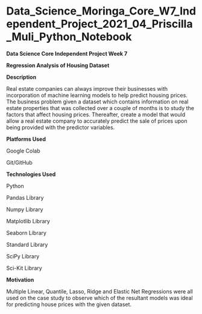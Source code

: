# Data_Science_Moringa_Core_W7_Independent_Project_2021_04_Priscilla_Muli_Python_Notebook


**Data Science Core Independent Project Week 7**

**Regression Analysis of Housing Dataset**

**Description**


Real estate companies can always improve their businesses with incorporation of machine learning models to help predict housing prices. The business problem given a dataset which contains information on real estate properties that was collected over a couple of months is to study the factors that affect housing prices. Thereafter, create a model that would allow a real estate company to accurately predict the sale of prices upon being provided with the predictor variables.

**Platforms Used**

Google Colab

Git/GitHub

**Technologies Used**

Python

Pandas Library

Numpy Library

Matplotlib Library

Seaborn Library

Standard Library

SciPy Library

Sci-Kit Library

**Motivation**

Multiple Linear, Quantile, Lasso, Ridge and Elastic Net Regressions were all used on the case study to observe which of the resultant models was ideal for predicting house prices with the given dataset.
